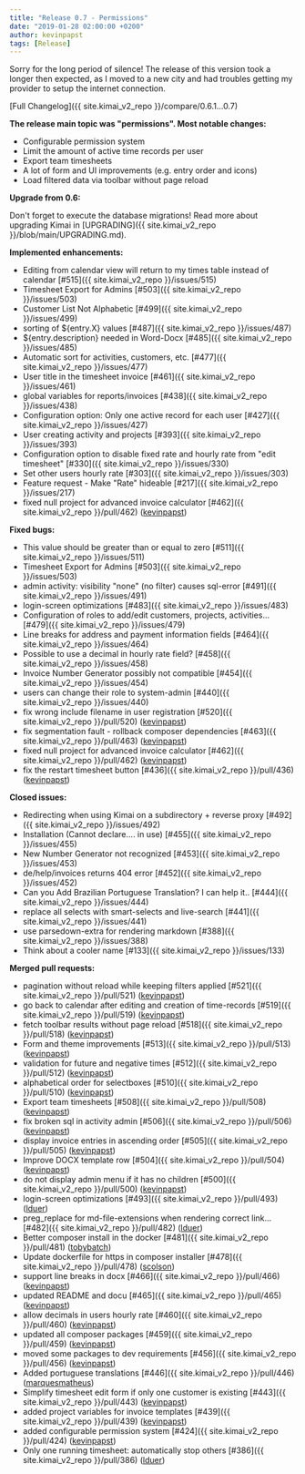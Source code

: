 ```yaml
---
title: "Release 0.7 - Permissions"
date: "2019-01-28 02:00:00 +0200"
author: kevinpapst
tags: [Release]
---
```


Sorry for the long period of silence! The release of this version took a longer then expected, 
as I moved to a new city and had troubles getting my provider to setup the internet connection. 

[Full Changelog]({{ site.kimai_v2_repo }}/compare/0.6.1...0.7)

**The release main topic was "permissions". Most notable changes:**

- Configurable permission system
- Limit the amount of active time records per user
- Export team timesheets
- A lot of form and UI improvements (e.g. entry order and icons)
- Load filtered data via toolbar without page reload

**Upgrade from 0.6:**

Don't forget to execute the database migrations! Read more about upgrading Kimai in [UPGRADING]({{ site.kimai_v2_repo }}/blob/main/UPGRADING.md).

**Implemented enhancements:**

- Editing from calendar view will return to my times table instead of calendar [\#515]({{ site.kimai_v2_repo }}/issues/515)
- Timesheet Export for Admins [\#503]({{ site.kimai_v2_repo }}/issues/503)
- Customer List Not Alphabetic [\#499]({{ site.kimai_v2_repo }}/issues/499)
- sorting of ${entry.X} values [\#487]({{ site.kimai_v2_repo }}/issues/487)
- ${entry.description} needed in Word-Docx [\#485]({{ site.kimai_v2_repo }}/issues/485)
- Automatic sort for activities, customers, etc. [\#477]({{ site.kimai_v2_repo }}/issues/477)
- User title in the timesheet invoice [\#461]({{ site.kimai_v2_repo }}/issues/461)
- global variables for reports/invoices [\#438]({{ site.kimai_v2_repo }}/issues/438)
- Configuration option: Only one active record for each user [\#427]({{ site.kimai_v2_repo }}/issues/427)
- User creating activity and projects [\#393]({{ site.kimai_v2_repo }}/issues/393)
- Configuration option to disable fixed rate and hourly rate from "edit timesheet" [\#330]({{ site.kimai_v2_repo }}/issues/330)
- Set other users hourly rate [\#303]({{ site.kimai_v2_repo }}/issues/303)
- Feature request - Make "Rate" hideable [\#217]({{ site.kimai_v2_repo }}/issues/217)
- fixed null project for advanced invoice calculator [\#462]({{ site.kimai_v2_repo }}/pull/462) ([kevinpapst](https://github.com/kevinpapst))

**Fixed bugs:**

- This value should be greater than or equal to zero [\#511]({{ site.kimai_v2_repo }}/issues/511)
- Timesheet Export for Admins [\#503]({{ site.kimai_v2_repo }}/issues/503)
- admin activity: visibility "none" \(no filter\) causes sql-error [\#491]({{ site.kimai_v2_repo }}/issues/491)
- login-screen optimizations [\#483]({{ site.kimai_v2_repo }}/issues/483)
- Configuration of roles to add/edit customers, projects, activities... [\#479]({{ site.kimai_v2_repo }}/issues/479)
- Line breaks for address and payment information fields [\#464]({{ site.kimai_v2_repo }}/issues/464)
- Possible to use a decimal in hourly rate field? [\#458]({{ site.kimai_v2_repo }}/issues/458)
- Invoice Number Generator possibly not compatible  [\#454]({{ site.kimai_v2_repo }}/issues/454)
- users can change their role to system-admin [\#440]({{ site.kimai_v2_repo }}/issues/440)
- fix wrong include filename in user registration [\#520]({{ site.kimai_v2_repo }}/pull/520) ([kevinpapst](https://github.com/kevinpapst))
- fix segmentation fault - rollback composer dependencies [\#463]({{ site.kimai_v2_repo }}/pull/463) ([kevinpapst](https://github.com/kevinpapst))
-  fixed null project for advanced invoice calculator [\#462]({{ site.kimai_v2_repo }}/pull/462) ([kevinpapst](https://github.com/kevinpapst))
- fix the restart timesheet button [\#436]({{ site.kimai_v2_repo }}/pull/436) ([kevinpapst](https://github.com/kevinpapst))

**Closed issues:**

- Redirecting when using Kimai on a subdirectory + reverse proxy [\#492]({{ site.kimai_v2_repo }}/issues/492)
- Installation \(Cannot declare.... in use\) [\#455]({{ site.kimai_v2_repo }}/issues/455)
- New Number Generator not recognized [\#453]({{ site.kimai_v2_repo }}/issues/453)
- de/help/invoices returns 404 error [\#452]({{ site.kimai_v2_repo }}/issues/452)
- Can you Add Brazilian Portuguese Translation? I can help it.. [\#444]({{ site.kimai_v2_repo }}/issues/444)
- replace all selects with smart-selects and live-search [\#441]({{ site.kimai_v2_repo }}/issues/441)
- use parsedown-extra for rendering markdown [\#388]({{ site.kimai_v2_repo }}/issues/388)
- Think about a cooler name [\#133]({{ site.kimai_v2_repo }}/issues/133)

**Merged pull requests:**

- pagination without reload while keeping filters applied [\#521]({{ site.kimai_v2_repo }}/pull/521) ([kevinpapst](https://github.com/kevinpapst))
- go back to calendar after editing and creation of time-records [\#519]({{ site.kimai_v2_repo }}/pull/519) ([kevinpapst](https://github.com/kevinpapst))
- fetch toolbar results without page reload [\#518]({{ site.kimai_v2_repo }}/pull/518) ([kevinpapst](https://github.com/kevinpapst))
- Form and theme improvements [\#513]({{ site.kimai_v2_repo }}/pull/513) ([kevinpapst](https://github.com/kevinpapst))
- validation for future and negative times [\#512]({{ site.kimai_v2_repo }}/pull/512) ([kevinpapst](https://github.com/kevinpapst))
- alphabetical order for selectboxes [\#510]({{ site.kimai_v2_repo }}/pull/510) ([kevinpapst](https://github.com/kevinpapst))
- Export team timesheets [\#508]({{ site.kimai_v2_repo }}/pull/508) ([kevinpapst](https://github.com/kevinpapst))
- fix broken sql in activity admin [\#506]({{ site.kimai_v2_repo }}/pull/506) ([kevinpapst](https://github.com/kevinpapst))
- display invoice entries in ascending order [\#505]({{ site.kimai_v2_repo }}/pull/505) ([kevinpapst](https://github.com/kevinpapst))
- Improve DOCX template row [\#504]({{ site.kimai_v2_repo }}/pull/504) ([kevinpapst](https://github.com/kevinpapst))
- do not display admin menu if it has no children [\#500]({{ site.kimai_v2_repo }}/pull/500) ([kevinpapst](https://github.com/kevinpapst))
- login-screen optimizations [\#493]({{ site.kimai_v2_repo }}/pull/493) ([lduer](https://github.com/lduer))
- preg\_replace for md-file-extensions when rendering correct link… [\#482]({{ site.kimai_v2_repo }}/pull/482) ([lduer](https://github.com/lduer))
- Better composer install in the docker [\#481]({{ site.kimai_v2_repo }}/pull/481) ([tobybatch](https://github.com/tobybatch))
- Update dockerfile for https in composer installer [\#478]({{ site.kimai_v2_repo }}/pull/478) ([scolson](https://github.com/scolson))
- support line breaks in docx [\#466]({{ site.kimai_v2_repo }}/pull/466) ([kevinpapst](https://github.com/kevinpapst))
- updated README and docu [\#465]({{ site.kimai_v2_repo }}/pull/465) ([kevinpapst](https://github.com/kevinpapst))
- allow decimals in users hourly rate [\#460]({{ site.kimai_v2_repo }}/pull/460) ([kevinpapst](https://github.com/kevinpapst))
- updated all composer packages [\#459]({{ site.kimai_v2_repo }}/pull/459) ([kevinpapst](https://github.com/kevinpapst))
- moved some packages to dev requirements [\#456]({{ site.kimai_v2_repo }}/pull/456) ([kevinpapst](https://github.com/kevinpapst))
- Added portuguese translations [\#446]({{ site.kimai_v2_repo }}/pull/446) ([marquesmatheus](https://github.com/marquesmatheus))
- Simplify timesheet edit form if only one customer is existing [\#443]({{ site.kimai_v2_repo }}/pull/443) ([kevinpapst](https://github.com/kevinpapst))
- added project variables for invoice templates [\#439]({{ site.kimai_v2_repo }}/pull/439) ([kevinpapst](https://github.com/kevinpapst))
- added configurable permission system [\#424]({{ site.kimai_v2_repo }}/pull/424) ([kevinpapst](https://github.com/kevinpapst))
- Only one running timesheet: automatically stop others [\#386]({{ site.kimai_v2_repo }}/pull/386) ([lduer](https://github.com/lduer))
